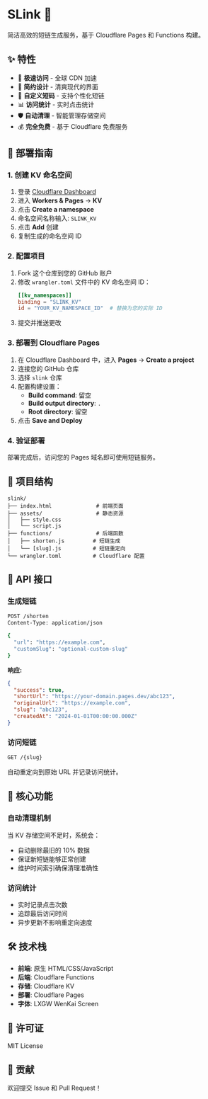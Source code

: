 # SLink 🔗

简洁高效的短链生成服务，基于 Cloudflare Pages 和 Functions 构建。

## ✨ 特性

- 🚀 **极速访问** - 全球 CDN 加速
- 🎨 **简约设计** - 清爽现代的界面
- 🔧 **自定义短码** - 支持个性化短链
- 📊 **访问统计** - 实时点击统计
- 🛡️ **自动清理** - 智能管理存储空间
- 💰 **完全免费** - 基于 Cloudflare 免费服务

## 🚀 部署指南

### 1. 创建 KV 命名空间

1. 登录 [Cloudflare Dashboard](https://dash.cloudflare.com)
2. 进入 **Workers & Pages** → **KV**
3. 点击 **Create a namespace**
4. 命名空间名称输入: `SLINK_KV`
5. 点击 **Add** 创建
6. 复制生成的命名空间 ID

### 2. 配置项目

1. Fork 这个仓库到您的 GitHub 账户
2. 修改 `wrangler.toml` 文件中的 KV 命名空间 ID：
   ```toml
   [[kv_namespaces]]
   binding = "SLINK_KV"
   id = "YOUR_KV_NAMESPACE_ID"  # 替换为您的实际 ID
   ```
3. 提交并推送更改

### 3. 部署到 Cloudflare Pages

1. 在 Cloudflare Dashboard 中，进入 **Pages** → **Create a project**
2. 连接您的 GitHub 仓库
3. 选择 `slink` 仓库
4. 配置构建设置：
   - **Build command**: 留空
   - **Build output directory**: `.`
   - **Root directory**: 留空
5. 点击 **Save and Deploy**

### 4. 验证部署

部署完成后，访问您的 Pages 域名即可使用短链服务。

## 📁 项目结构

```
slink/
├── index.html              # 前端页面
├── assets/                 # 静态资源
│   ├── style.css
│   └── script.js
├── functions/              # 后端函数
│   ├── shorten.js         # 短链生成
│   └── [slug].js          # 短链重定向
└── wrangler.toml          # Cloudflare 配置
```

## 🔧 API 接口

### 生成短链

```bash
POST /shorten
Content-Type: application/json

{
  "url": "https://example.com",
  "customSlug": "optional-custom-slug"
}
```

**响应:**
```json
{
  "success": true,
  "shortUrl": "https://your-domain.pages.dev/abc123",
  "originalUrl": "https://example.com",
  "slug": "abc123",
  "createdAt": "2024-01-01T00:00:00.000Z"
}
```

### 访问短链

```bash
GET /{slug}
```

自动重定向到原始 URL 并记录访问统计。

## 🎯 核心功能

### 自动清理机制

当 KV 存储空间不足时，系统会：
- 自动删除最旧的 10% 数据
- 保证新短链能够正常创建
- 维护时间索引确保清理准确性

### 访问统计

- 实时记录点击次数
- 追踪最后访问时间
- 异步更新不影响重定向速度

## 🛠️ 技术栈

- **前端**: 原生 HTML/CSS/JavaScript
- **后端**: Cloudflare Functions
- **存储**: Cloudflare KV
- **部署**: Cloudflare Pages
- **字体**: LXGW WenKai Screen

## 📝 许可证

MIT License

## 🤝 贡献

欢迎提交 Issue 和 Pull Request！